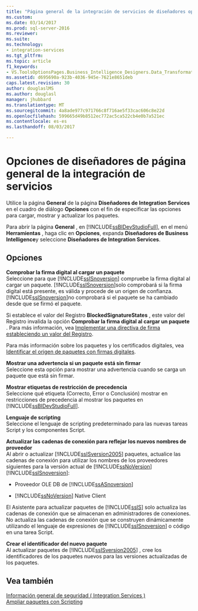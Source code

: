 ```yaml
---
title: "Página general de la integración de servicios de diseñadores opciones | Documentos de Microsoft"
ms.custom: 
ms.date: 03/14/2017
ms.prod: sql-server-2016
ms.reviewer: 
ms.suite: 
ms.technology:
- integration-services
ms.tgt_pltfrm: 
ms.topic: article
f1_keywords:
- VS.ToolsOptionsPages.Business_Intelligence_Designers.Data_Transformation_Designers.General
ms.assetid: d695690a-923b-4036-945e-7621e8651deb
caps.latest.revision: 30
author: douglaslMS
ms.author: douglasl
manager: jhubbard
ms.translationtype: MT
ms.sourcegitcommit: 4a8ade977c971766c8f716ae5f33cac606c8e22d
ms.openlocfilehash: 599665d49b8512ec772ac5ca522cb4e0b7a521ec
ms.contentlocale: es-es
ms.lasthandoff: 08/03/2017

---
```

# <a name="general-page-of-integration-services-designers-options"></a>Opciones de diseñadores de página general de la integración de servicios
  Utilice la página **General** de la página **Diseñadores de Integration Services** en el cuadro de diálogo **Opciones** con el fin de especificar las opciones para cargar, mostrar y actualizar los paquetes.  
  
 Para abrir la página **General** , en [!INCLUDE[ssBIDevStudioFull](../includes/ssbidevstudiofull-md.md)], en el menú **Herramientas** , haga clic en **Opciones**, expanda **Diseñadores de Business Intelligence**y seleccione **Diseñadores de Integration Services**.  
  
## <a name="options"></a>Opciones  
 **Comprobar la firma digital al cargar un paquete**  
 Seleccione para que [!INCLUDE[ssISnoversion](../includes/ssisnoversion-md.md)] compruebe la firma digital al cargar un paquete. [!INCLUDE[ssISnoversion](../includes/ssisnoversion-md.md)]solo comprobará si la firma digital está presente, es válida y procede de un origen de confianza. [!INCLUDE[ssISnoversion](../includes/ssisnoversion-md.md)]no comprobará si el paquete se ha cambiado desde que se firmó el paquete.  
  
 Si establece el valor del Registro **BlockedSignatureStates** , este valor del Registro invalida la opción **Comprobar la firma digital al cargar un paquete** . Para más información, vea [Implementar una directiva de firma estableciendo un valor del Registro](../integration-services/packages/implement-a-signing-policy-by-setting-a-registry-value.md).  
  
 Para más información sobre los paquetes y los certificados digitales, vea [Identificar el origen de paquetes con firmas digitales](../integration-services/security/identify-the-source-of-packages-with-digital-signatures.md).  
  
 **Mostrar una advertencia si un paquete está sin firmar**  
 Seleccione esta opción para mostrar una advertencia cuando se carga un paquete que está sin firmar.  
  
 **Mostrar etiquetas de restricción de precedencia**  
 Seleccione qué etiqueta (Correcto, Error o Conclusión) mostrar en restricciones de precedencia al mostrar los paquetes en [!INCLUDE[ssBIDevStudioFull](../includes/ssbidevstudiofull-md.md)].  
  
 **Lenguaje de scripting**  
 Seleccione el lenguaje de scripting predeterminado para las nuevas tareas Script y los componentes Script.  
  
 **Actualizar las cadenas de conexión para reflejar los nuevos nombres de proveedor**  
 Al abrir o actualizar [!INCLUDE[ssISversion2005](../includes/ssisversion2005-md.md)] paquetes, actualice las cadenas de conexión para utilizar los nombres de los proveedores siguientes para la versión actual de [!INCLUDE[ssNoVersion](../includes/ssnoversion-md.md)] [!INCLUDE[ssISnoversion](../includes/ssisnoversion-md.md)]:  
  
-   Proveedor OLE DB de [!INCLUDE[ssASnoversion](../includes/ssasnoversion-md.md)]  
  
-   [!INCLUDE[ssNoVersion](../includes/ssnoversion-md.md)] Native Client  
  
 El Asistente para actualizar paquetes de [!INCLUDE[ssIS](../includes/ssis-md.md)] solo actualiza las cadenas de conexión que se almacenan en administradores de conexiones. No actualiza las cadenas de conexión que se construyen dinámicamente utilizando el lenguaje de expresiones de [!INCLUDE[ssISnoversion](../includes/ssisnoversion-md.md)] o código en una tarea Script.  
  
 **Crear el identificador del nuevo paquete**  
 Al actualizar paquetes de [!INCLUDE[ssISversion2005](../includes/ssisversion2005-md.md)] , cree los identificadores de los paquetes nuevos para las versiones actualizadas de los paquetes.  
  
## <a name="see-also"></a>Vea también  
 [Información general de seguridad &#40; Integration Services &#41;](../integration-services/security/security-overview-integration-services.md)   
 [Ampliar paquetes con Scripting](../integration-services/extending-packages-scripting/extending-packages-with-scripting.md)  
  
  
